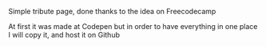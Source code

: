 
Simple tribute page, done thanks to the idea on Freecodecamp

At first it was made at Codepen but in order to have everything in one place I will copy it, and host it on Github